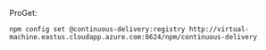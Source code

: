 ProGet:

    npm config set @continuous-delivery:registry http://virtual-machine.eastus.cloudapp.azure.com:8624/npm/continuous-delivery
